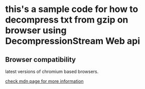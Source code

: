 # this's a sample code for how to decompress txt from gzip on browser using DecompressionStream Web api

## Browser compatibility

latest versions of chromium based browsers.

[check mdn page for more information](https://developer.mozilla.org/en-US/docs/Web/API/DecompressionStream#browser_compatibility)
